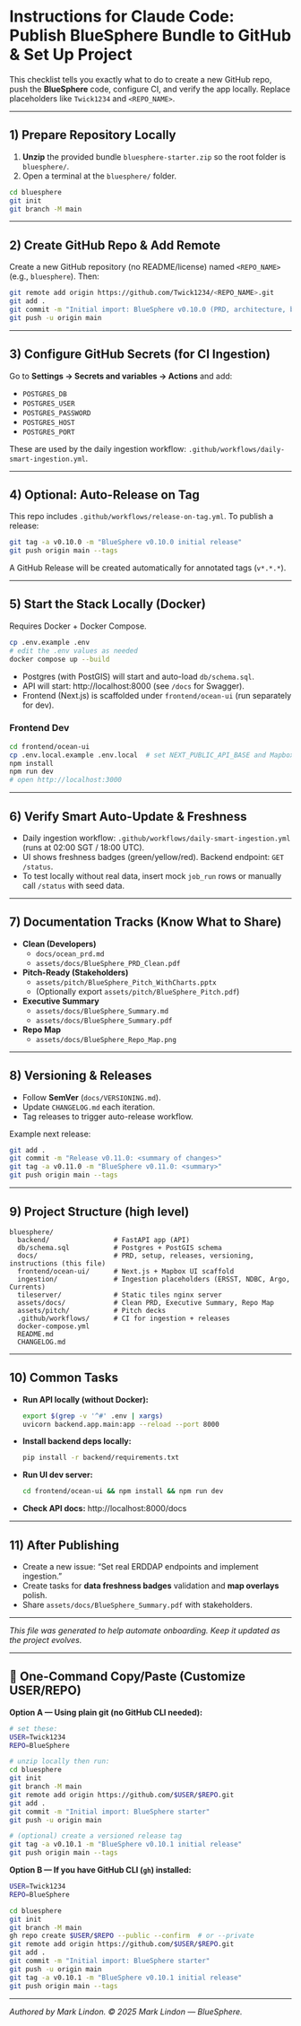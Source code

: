 # Instructions for Claude Code: Publish BlueSphere Bundle to GitHub & Set Up Project

This checklist tells you exactly what to do to create a new GitHub repo, push the **BlueSphere** code, configure CI, and verify the app locally. Replace placeholders like `Twick1234` and `<REPO_NAME>`.

---

## 1) Prepare Repository Locally
1. **Unzip** the provided bundle `bluesphere-starter.zip` so the root folder is `bluesphere/`.
2. Open a terminal at the `bluesphere/` folder.

```bash
cd bluesphere
git init
git branch -M main
```

---

## 2) Create GitHub Repo & Add Remote
Create a new GitHub repository (no README/license) named `<REPO_NAME>` (e.g., `bluesphere`). Then:

```bash
git remote add origin https://github.com/Twick1234/<REPO_NAME>.git
git add .
git commit -m "Initial import: BlueSphere v0.10.0 (PRD, architecture, backend, frontend, ingestion, docs, pitch deck)"
git push -u origin main
```

---

## 3) Configure GitHub Secrets (for CI Ingestion)
Go to **Settings → Secrets and variables → Actions** and add:

- `POSTGRES_DB`
- `POSTGRES_USER`
- `POSTGRES_PASSWORD`
- `POSTGRES_HOST`
- `POSTGRES_PORT`

These are used by the daily ingestion workflow: `.github/workflows/daily-smart-ingestion.yml`.

---

## 4) Optional: Auto-Release on Tag
This repo includes `.github/workflows/release-on-tag.yml`. To publish a release:

```bash
git tag -a v0.10.0 -m "BlueSphere v0.10.0 initial release"
git push origin main --tags
```

A GitHub Release will be created automatically for annotated tags (`v*.*.*`).

---

## 5) Start the Stack Locally (Docker)
Requires Docker + Docker Compose.

```bash
cp .env.example .env
# edit the .env values as needed
docker compose up --build
```

- Postgres (with PostGIS) will start and auto-load `db/schema.sql`.
- API will start: http://localhost:8000 (see `/docs` for Swagger).
- Frontend (Next.js) is scaffolded under `frontend/ocean-ui` (run separately for dev).

### Frontend Dev
```bash
cd frontend/ocean-ui
cp .env.local.example .env.local  # set NEXT_PUBLIC_API_BASE and Mapbox token
npm install
npm run dev
# open http://localhost:3000
```

---

## 6) Verify Smart Auto-Update & Freshness
- Daily ingestion workflow: `.github/workflows/daily-smart-ingestion.yml` (runs at 02:00 SGT / 18:00 UTC).
- UI shows freshness badges (green/yellow/red). Backend endpoint: `GET /status`.
- To test locally without real data, insert mock `job_run` rows or manually call `/status` with seed data.

---

## 7) Documentation Tracks (Know What to Share)
- **Clean (Developers)**  
  - `docs/ocean_prd.md`  
  - `assets/docs/BlueSphere_PRD_Clean.pdf`
- **Pitch-Ready (Stakeholders)**  
  - `assets/pitch/BlueSphere_Pitch_WithCharts.pptx`  
  - (Optionally export `assets/pitch/BlueSphere_Pitch.pdf`)
- **Executive Summary**  
  - `assets/docs/BlueSphere_Summary.md`  
  - `assets/docs/BlueSphere_Summary.pdf`
- **Repo Map**  
  - `assets/docs/BlueSphere_Repo_Map.png`

---

## 8) Versioning & Releases
- Follow **SemVer** (`docs/VERSIONING.md`).
- Update `CHANGELOG.md` each iteration.
- Tag releases to trigger auto-release workflow.

Example next release:
```bash
git add .
git commit -m "Release v0.11.0: <summary of changes>"
git tag -a v0.11.0 -m "BlueSphere v0.11.0: <summary>"
git push origin main --tags
```

---

## 9) Project Structure (high level)
```
bluesphere/
  backend/                # FastAPI app (API)
  db/schema.sql           # Postgres + PostGIS schema
  docs/                   # PRD, setup, releases, versioning, instructions (this file)
  frontend/ocean-ui/      # Next.js + Mapbox UI scaffold
  ingestion/              # Ingestion placeholders (ERSST, NDBC, Argo, Currents)
  tileserver/             # Static tiles nginx server
  assets/docs/            # Clean PRD, Executive Summary, Repo Map
  assets/pitch/           # Pitch decks
  .github/workflows/      # CI for ingestion + releases
  docker-compose.yml
  README.md
  CHANGELOG.md
```

---

## 10) Common Tasks
- **Run API locally (without Docker):**
  ```bash
  export $(grep -v '^#' .env | xargs)
  uvicorn backend.app.main:app --reload --port 8000
  ```

- **Install backend deps locally:**
  ```bash
  pip install -r backend/requirements.txt
  ```

- **Run UI dev server:**
  ```bash
  cd frontend/ocean-ui && npm install && npm run dev
  ```

- **Check API docs:** http://localhost:8000/docs

---

## 11) After Publishing
- Create a new issue: “Set real ERDDAP endpoints and implement ingestion.”
- Create tasks for **data freshness badges** validation and **map overlays** polish.
- Share `assets/docs/BlueSphere_Summary.pdf` with stakeholders.

---

_This file was generated to help automate onboarding. Keep it updated as the project evolves._


---

## 🚀 One-Command Copy/Paste (Customize USER/REPO)

**Option A — Using plain git (no GitHub CLI needed):**
```bash
# set these:
USER=Twick1234
REPO=BlueSphere

# unzip locally then run:
cd bluesphere
git init
git branch -M main
git remote add origin https://github.com/$USER/$REPO.git
git add .
git commit -m "Initial import: BlueSphere starter"
git push -u origin main

# (optional) create a versioned release tag
git tag -a v0.10.1 -m "BlueSphere v0.10.1 initial release"
git push origin main --tags
```

**Option B — If you have GitHub CLI (`gh`) installed:**
```bash
USER=Twick1234
REPO=BlueSphere

cd bluesphere
git init
git branch -M main
gh repo create $USER/$REPO --public --confirm  # or --private
git remote add origin https://github.com/$USER/$REPO.git
git add .
git commit -m "Initial import: BlueSphere starter"
git push -u origin main
git tag -a v0.10.1 -m "BlueSphere v0.10.1 initial release"
git push origin main --tags
```


---
*Authored by Mark Lindon. © 2025 Mark Lindon — BlueSphere.*
